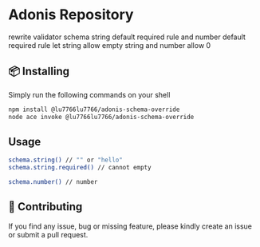 # Adonis Repository

rewrite validator schema string default required rule and number default required rule
let string allow empty string and number allow 0

## 📦 Installing

Simply run the following commands on your shell

```bash
npm install @lu7766lu7766/adonis-schema-override
node ace invoke @lu7766lu7766/adonis-schema-override
```

## Usage

```bash
schema.string() // "" or "hello"
schema.string.required() // cannot empty

schema.number() // number
```

## 📝 Contributing

If you find any issue, bug or missing feature, please kindly create an issue or submit a pull request.
